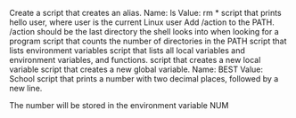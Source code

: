 Create a script that creates an alias.
Name: ls
Value: rm *
script that prints hello user, where user is the current Linux user
Add /action to the PATH. /action should be the last directory the shell looks into when looking for a program
script that counts the number of directories in the PATH
script that lists environment variables
script that lists all local variables and environment variables, and functions.
script that creates a new local variable
script that creates a new global variable.
Name: BEST
Value: School
script that prints a number with two decimal places, followed by a new line.

The number will be stored in the environment variable NUM
